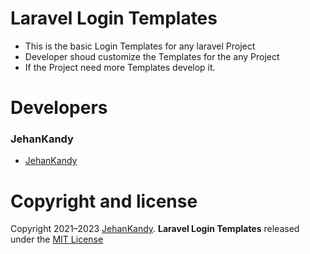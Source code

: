 # Laravel Login Templates

- This is the basic Login Templates for any laravel Project
- Developer shoud customize the Templates for the any Project
- If the Project need more Templates develop it.


# Developers 

### JehanKandy

- [JehanKandy](https://github.com/JehanKandy)

# Copyright and license

Copyright 2021–2023 [JehanKandy](https://github.com/JehanKandy). <b>Laravel Login Templates</b> released under the [MIT License](https://github.com/JehanKandy/Login-Template-For-Laravel-/blob/master/LICENSE)